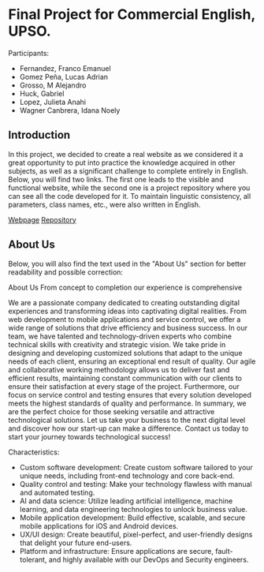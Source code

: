 # Final Project for Commercial English, UPSO.

Participants:
* Fernandez, Franco Emanuel
* Gomez Peña, Lucas Adrian
* Grosso, M Alejandro
* Huck, Gabriel
* Lopez, Julieta Anahi
* Wagner Canbrera, Idana Noely

## Introduction
In this project, we decided to create a real website as we considered it a great opportunity to put into practice the knowledge acquired in other subjects, as well as a significant challenge to complete entirely in English.
Below, you will find two links. The first one leads to the visible and functional website, while the second one is a project repository where you can see all the code developed for it. To maintain linguistic consistency, all parameters, class names, etc., were also written in English.

[Webpage](https://lucas-gomezp.github.io/commercial-english-project/)
[Repository](https://github.com/Lucas-GomezP/commercial-english-project)

## About Us
Below, you will also find the text used in the "About Us" section for better readability and possible correction:


About Us
From concept to completion our experience is comprehensive

We are a passionate company dedicated to creating outstanding digital experiences and transforming ideas into captivating digital realities. From web development to mobile applications and service control, we offer a wide range of solutions that drive efficiency and business success.
In our team, we have talented and technology-driven experts who combine technical skills with creativity and strategic vision. We take pride in designing and developing customized solutions that adapt to the unique needs of each client, ensuring an exceptional end result of quality.
Our agile and collaborative working methodology allows us to deliver fast and efficient results, maintaining constant communication with our clients to ensure their satisfaction at every stage of the project.
Furthermore, our focus on service control and testing ensures that every solution developed meets the highest standards of quality and performance.
In summary, we are the perfect choice for those seeking versatile and attractive technological solutions. Let us take your business to the next digital level and discover how our start-up can make a difference. Contact us today to start your journey towards technological success!

Characteristics:
* Custom software development: Create custom software tailored to your unique needs, including front-end technology and core back-end.
* Quality control and testing: Make your technology flawless with manual and automated testing.
* AI and data science: Utilize leading artificial intelligence, machine learning, and data engineering technologies to unlock business value.
* Mobile application development: Build effective, scalable, and secure mobile applications for iOS and Android devices.
* UX/UI design: Create beautiful, pixel-perfect, and user-friendly designs that delight your future end-users.
* Platform and infrastructure: Ensure applications are secure, fault-tolerant, and highly available with our DevOps and Security engineers.
